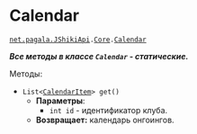 [//]: # (Created by Firely-Pasha on 02.01.2018)

# Calendar

[`net.pagala.JShikiApi`](../../README.md)`.`[`Сore`](../Core.md)`.`[`Calendar`](../../src/main/java/net/pagala/JShikiApi/Core/Calendar.java)

***Все методы в классе `Calendar` - статические.***

Методы:
* `List<`[`CalendarItem`](../Items/CalendarItem.md)`> get()`
    * **Параметры**:
        * `int id` - идентификатор клуба.
    * **Возвращает:** календарь онгоингов.